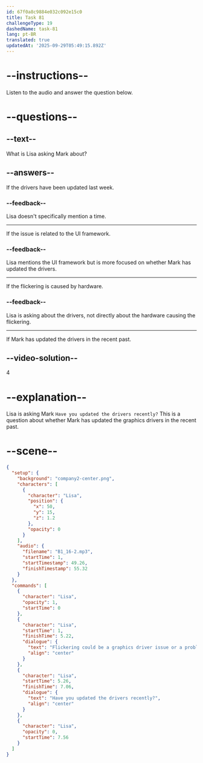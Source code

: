 ```yaml
---
id: 67f0a8c9884e032c092e15c0
title: Task 81
challengeType: 19
dashedName: task-81
lang: pt-BR
translated: true
updatedAt: '2025-09-29T05:49:15.892Z'
---
```


<!-- (Audio) Lisa: Flickering could be a graphics driver issue or a problem with the UI framework. Have you updated the drivers recently? -->

# --instructions--

Listen to the audio and answer the question below.

# --questions--

## --text--

What is Lisa asking Mark about?

## --answers--

If the drivers have been updated last week.

### --feedback--

Lisa doesn't specifically mention a time.

---

If the issue is related to the UI framework.

### --feedback--

Lisa mentions the UI framework but is more focused on whether Mark has updated the drivers.

---

If the flickering is caused by hardware.

### --feedback--

Lisa is asking about the drivers, not directly about the hardware causing the flickering.

---

If Mark has updated the drivers in the recent past.

## --video-solution--

4

# --explanation--

Lisa is asking Mark `Have you updated the drivers recently?` This is a question about whether Mark has updated the graphics drivers in the recent past.

# --scene--

```json
{
  "setup": {
    "background": "company2-center.png",
    "characters": [
      {
        "character": "Lisa",
        "position": {
          "x": 50,
          "y": 15,
          "z": 1.2
        },
        "opacity": 0
      }
    ],
    "audio": {
      "filename": "B1_16-2.mp3",
      "startTime": 1,
      "startTimestamp": 49.26,
      "finishTimestamp": 55.32
    }
  },
  "commands": [
    {
      "character": "Lisa",
      "opacity": 1,
      "startTime": 0
    },
    {
      "character": "Lisa",
      "startTime": 1,
      "finishTime": 5.22,
      "dialogue": {
        "text": "Flickering could be a graphics driver issue or a problem with the UI framework.",
        "align": "center"
      }
    },
    {
      "character": "Lisa",
      "startTime": 5.26,
      "finishTime": 7.06,
      "dialogue": {
        "text": "Have you updated the drivers recently?",
        "align": "center"
      }
    },
    {
      "character": "Lisa",
      "opacity": 0,
      "startTime": 7.56
    }
  ]
}
```
